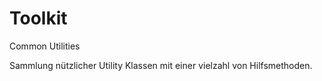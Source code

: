 Toolkit
=======

Common Utilities

Sammlung nützlicher Utility Klassen mit einer vielzahl von Hilfsmethoden.